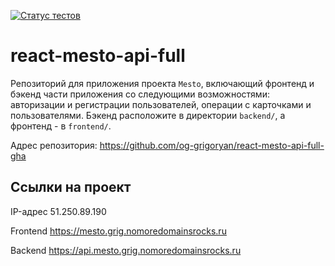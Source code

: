 [![Статус тестов](../../actions/workflows/tests.yml/badge.svg)](../../actions/workflows/tests.yml)

# react-mesto-api-full
Репозиторий для приложения проекта `Mesto`, включающий фронтенд и бэкенд части приложения со следующими возможностями: авторизации и регистрации пользователей, операции с карточками и пользователями. Бэкенд расположите в директории `backend/`, а фронтенд - в `frontend/`. 

Адрес репозитория: https://github.com/og-grigoryan/react-mesto-api-full-gha

## Ссылки на проект

IP-адрес 51.250.89.190

Frontend https://mesto.grig.nomoredomainsrocks.ru

Backend https://api.mesto.grig.nomoredomainsrocks.ru
